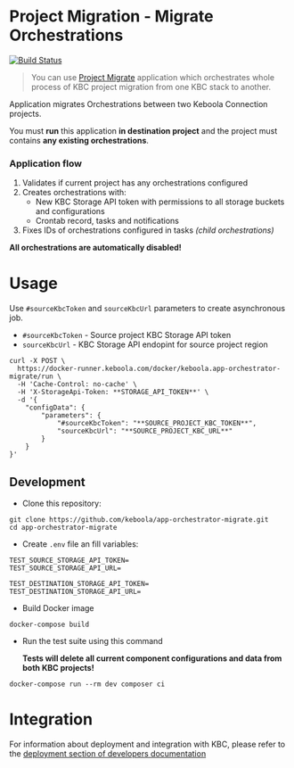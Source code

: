 # Project Migration - Migrate Orchestrations

[![Build Status](https://travis-ci.com/keboola/app-orchestrator-migrate.svg?branch=master)](https://travis-ci.com/keboola/app-orchestrator-migrate)

> You can use [Project Migrate](https://github.com/keboola/app-project-migrate) application which orchestrates whole process of KBC project migration from one KBC stack to another.

Application migrates Orchestrations between two Keboola Connection projects.

You must **run** this application **in destination project** and the project must contains **any existing orchestrations**.

 ### Application flow

1. Validates if current project has any orchestrations configured
2. Creates orchestrations with:
    - New KBC Storage API token with permissions to all storage buckets and configurations
    - Crontab record, tasks and notifications
3. Fixes IDs of orchestrations configured in tasks _(child orchestrations)_

**All orchestrations are automatically disabled!**

# Usage

Use `#sourceKbcToken` and `sourceKbcUrl` parameters to create asynchronous job.

- `#sourceKbcToken` -  Source project KBC Storage API token
- `sourceKbcUrl` -  KBC Storage API endopint for source project region

```
curl -X POST \
  https://docker-runner.keboola.com/docker/keboola.app-orchestrator-migrate/run \
  -H 'Cache-Control: no-cache' \
  -H 'X-StorageApi-Token: **STORAGE_API_TOKEN**' \
  -d '{
	"configData": {
		"parameters": {
			"#sourceKbcToken": "**SOURCE_PROJECT_KBC_TOKEN**",
			"sourceKbcUrl": "**SOURCE_PROJECT_KBC_URL**"
		}
	}
}'
```


## Development
 
- Clone this repository:

```
git clone https://github.com/keboola/app-orchestrator-migrate.git
cd app-orchestrator-migrate
```

- Create `.env` file an fill variables:
    
```
TEST_SOURCE_STORAGE_API_TOKEN=
TEST_SOURCE_STORAGE_API_URL=

TEST_DESTINATION_STORAGE_API_TOKEN=
TEST_DESTINATION_STORAGE_API_URL=
```

- Build Docker image

```
docker-compose build
```

- Run the test suite using this command

    **Tests will delete all current component configurations and data from both KBC projects!**

```
docker-compose run --rm dev composer ci
```
 
 
# Integration

For information about deployment and integration with KBC, please refer to the [deployment section of developers documentation](https://developers.keboola.com/extend/component/deployment/) 
